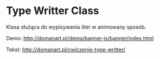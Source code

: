 # Type Writter Class

Klasa służąca do wypisywania liter w animowany sposób.

Demo: http://domanart.pl/dema/banner-js/banner/index.html

Tekst: http://domanart.pl/cwiczenie-type-writter/

